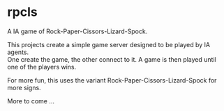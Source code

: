 rpcls
=====

A IA game of Rock-Paper-Cissors-Lizard-Spock.

This projects create a simple game server designed to be played by IA agents.  
One create the game, the other connect to it. A game is then played until one of the players wins.

For more fun, this uses the variant Rock-Paper-Cissors-Lizard-Spock for more signs.

More to come ...
